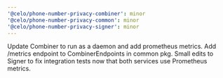 ```yaml
---
'@celo/phone-number-privacy-combiner': minor
'@celo/phone-number-privacy-common': minor
'@celo/phone-number-privacy-signer': minor
---
```


Update Combiner to run as a daemon and add prometheus metrics. Add /metrics endpoint to CombinerEndpoints in common pkg. Small edits to Signer to fix integration tests now that both services use Prometheus metrics.
